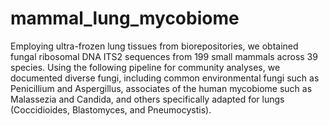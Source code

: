# mammal_lung_mycobiome
Employing ultra-frozen lung tissues from biorepositories, we obtained fungal ribosomal DNA ITS2 sequences from 199 small mammals across 39 species. Using the following pipeline for community analyses, we documented diverse fungi, including common environmental fungi such as Penicillium and Aspergillus, associates of the human mycobiome such as Malassezia and Candida, and others specifically adapted for lungs (Coccidioides, Blastomyces, and Pneumocystis). 
